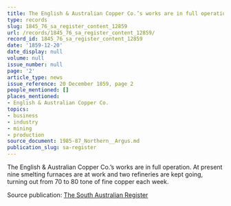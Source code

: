```yaml
---
title: The English & Australian Copper Co.’s works are in full operation.
type: records
slug: 1845_76_sa_register_content_12859
url: /records/1845_76_sa_register_content_12859/
record_id: 1845_76_sa_register_content_12859
date: '1859-12-20'
date_display: null
volume: null
issue_number: null
page: '2'
article_type: news
issue_reference: 20 December 1859, page 2
people_mentioned: []
places_mentioned:
- English & Australian Copper Co.
topics:
- business
- industry
- mining
- production
source_document: 1985-87_Northern__Argus.md
publication_slug: sa-register
---
```


The English & Australian Copper Co.’s works are in full operation.  At present nine smelting furnaces are at work and two refineries are kept going, turning out from 70 to 80 tone of fine copper each week.

Source publication: [The South Australian Register](/publications/sa-register/)
